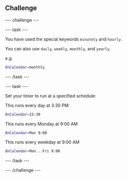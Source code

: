## Challenge

--- challenge ---

--- task ---

You have used the special keywords `minutely` and `hourly`.

You can also use `daily`, `weekly`, `monthly`, and `yearly`.

e.g.

```bash
OnCalendar=monthly
```

--- /task ---

--- task ---

Set your timer to run at a specified schedule:

This runs every day at 3:30 PM:

```bash
OnCalendar=15:30
```

This runs every Monday at 9:00 AM

```bash
OnCalendar=Mon 9:00
```

This runs every weekday at 9:00 AM

```bash
OnCalendar=Mon...Fri 9:00
```

--- /task ---

--- /challenge ---

